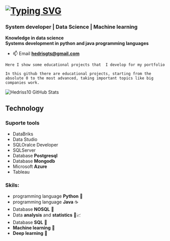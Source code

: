 # [![Typing SVG](https://readme-typing-svg.demolab.com?font=Indie+Flower&size=40&pause=1000&color=037B7B&background=FFFFFF00&vCenter=true&width=700&height=60&lines=%F0%9F%91%8B+Hedris+DataScience+Software+Enginee+Machine+Learning)](https://git.io/typing-svg)

### System developer | Data Science | Machine learning 

**Knowledge in data science**<br>
**Systems development in python and java programming languages**

- 📫 Email  **hedrisgts@gmail.com**

`Here I show some educational projects that  I develop for my portfolio`

`In this github there are educational projects, starting from the absolute 0 to the most advanced, taking important topics like big companies work.`

![Hedriss10 GitHub Stats](https://github-readme-stats.vercel.app/api?username=Hedriss10&show_icons=true&theme=dracula)

## Technology 

### Suporte tools
- DataBriks
- Data Studio
- SQLOralce Developer 
- SQLServer
- Database **Postgresql**
- Database **Mongodb**
- Microsoft **Azure**
- Tableau 

### Skils:
 - programming language  **Python** 🐍
 - programming language **Java** ☕️
 - Database **NOSQL** 🐘
 - Data **analysis** and **statistics** 🎲📈
 - Database **SQL** 🐬
 - **Machine learning** 🧠
 - **Deep learning** 🤖
